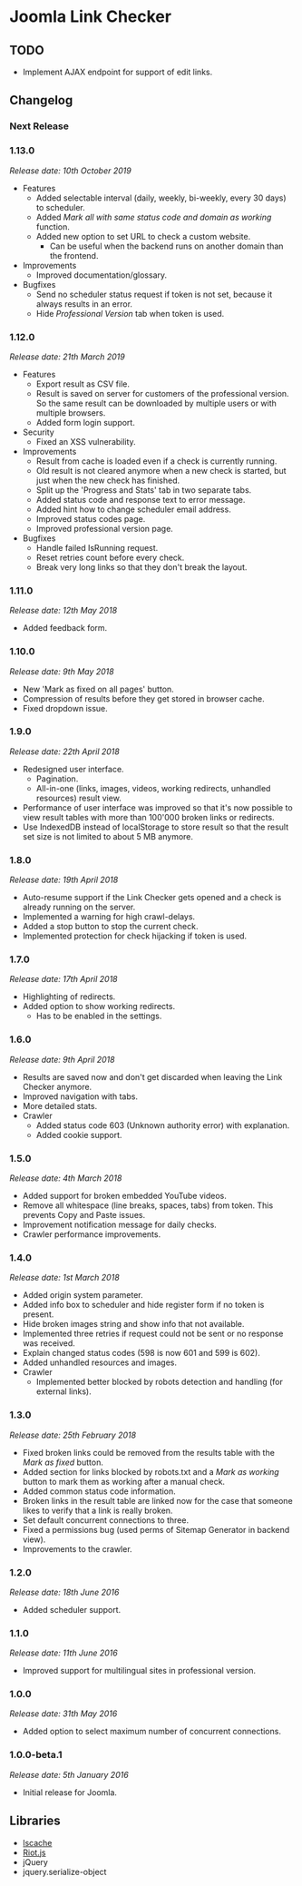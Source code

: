 # Joomla Link Checker

## TODO
- Implement AJAX endpoint for support of edit links.

## Changelog

### Next Release

### 1.13.0
*Release date: 10th October 2019*
- Features
	- Added selectable interval (daily, weekly, bi-weekly, every 30 days) to scheduler.
	- Added _Mark all with same status code and domain as working_ function.
	- Added new option to set URL to check a custom website.
		- Can be useful when the backend runs on another domain than the frontend.
- Improvements
	- Improved documentation/glossary.
- Bugfixes
	- Send no scheduler status request if token is not set, because it always results in an error.
	- Hide _Professional Version_ tab when token is used.

### 1.12.0
*Release date: 21th March 2019*
- Features
	- Export result as CSV file.
	- Result is saved on server for customers of the professional version. So the same result can be downloaded by multiple users or with multiple browsers.
	- Added form login support.
- Security
	- Fixed an XSS vulnerability.
- Improvements
	- Result from cache is loaded even if a check is currently running.
	- Old result is not cleared anymore when a new check is started, but just when the new check has finished.
	- Split up the 'Progress and Stats' tab in two separate tabs.
	- Added status code and response text to error message.
	- Added hint how to change scheduler email address.
	- Improved status codes page.
	- Improved professional version page.
- Bugfixes
	- Handle failed IsRunning request.
	- Reset retries count before every check.
	- Break very long links so that they don't break the layout.

### 1.11.0
*Release date: 12th May 2018*
- Added feedback form.

### 1.10.0
*Release date: 9th May 2018*
- New 'Mark as fixed on all pages' button.
- Compression of results before they get stored in browser cache.
- Fixed dropdown issue.

### 1.9.0
*Release date: 22th April 2018*
- Redesigned user interface.
	- Pagination.
	- All-in-one (links, images, videos, working redirects, unhandled resources) result view.
- Performance of user interface was improved so that it's now possible to view result tables with more than 100'000 broken links or redirects.
- Use IndexedDB instead of localStorage to store result so that the result set size is not limited to about 5 MB anymore.

### 1.8.0
*Release date: 19th April 2018*
- Auto-resume support if the Link Checker gets opened and a check is already running on the server.
- Implemented a warning for high crawl-delays.
- Added a stop button to stop the current check.
- Implemented protection for check hijacking if token is used.

### 1.7.0
*Release date: 17th April 2018*
- Highlighting of redirects.
- Added option to show working redirects.
	- Has to be enabled in the settings.

### 1.6.0
*Release date: 9th April 2018*
- Results are saved now and don't get discarded when leaving the Link Checker anymore.
- Improved navigation with tabs.
- More detailed stats.
- Crawler
	- Added status code 603 (Unknown authority error) with explanation.
	- Added cookie support.

### 1.5.0
*Release date: 4th March 2018*
- Added support for broken embedded YouTube videos.
- Remove all whitespace (line breaks, spaces, tabs) from token. This prevents Copy and Paste issues.
- Improvement notification message for daily checks.
- Crawler performance improvements.

### 1.4.0
*Release date: 1st March 2018*
- Added origin system parameter.
- Added info box to scheduler and hide register form if no token is present.
- Hide broken images string and show info that not available.
- Implemented three retries if request could not be sent or no response was received.
- Explain changed status codes (598 is now 601 and 599 is 602).
- Added unhandled resources and images.
- Crawler
	- Implemented better blocked by robots detection and handling (for external links).

### 1.3.0
*Release date: 25th February 2018*
- Fixed broken links could be removed from the results table with the _Mark as fixed_ button. 
- Added section for links blocked by robots.txt and a _Mark as working_ button to mark them as working after a manual check.
- Added common status code information.
- Broken links in the result table are linked now for the case that someone likes to verify that a link is really broken.
- Set default concurrent connections to three.
- Fixed a permissions bug (used perms of Sitemap Generator in backend view).
- Improvements to the crawler.

### 1.2.0
*Release date: 18th June 2016*
- Added scheduler support.

### 1.1.0
*Release date: 11th June 2016*
- Improved support for multilingual sites in professional version.

### 1.0.0
*Release date: 31th May 2016*
- Added option to select maximum number of concurrent connections.

### 1.0.0-beta.1
*Release date: 5th January 2016*
- Initial release for Joomla.

## Libraries
- [lscache](https://github.com/pamelafox/lscache)
- [Riot.js](http://riotjs.com/)
- jQuery
- jquery.serialize-object
